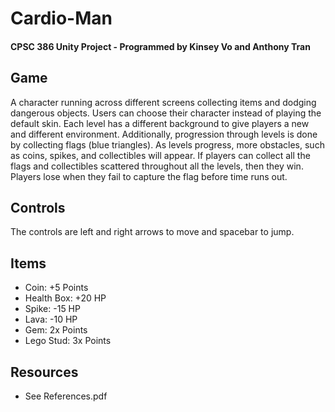 # Cardio-Man
#### CPSC 386 Unity Project - Programmed by Kinsey Vo and Anthony Tran

## Game
A character running across different screens collecting items and dodging dangerous objects. Users can choose their character instead of playing the default skin. Each level has a different background to give players a new and different environment. Additionally, progression through levels is done by collecting flags (blue triangles). As levels progress, more obstacles, such as coins, spikes, and collectibles will appear. If players can collect all the flags and collectibles scattered throughout all the levels, then they win. Players lose when they fail to capture the flag before time runs out.

## Controls
The controls are left and right arrows to move and spacebar to jump.

## Items
  - Coin: +5 Points
  - Health Box: +20 HP
  - Spike: -15 HP
  - Lava: -10 HP
  - Gem: 2x Points
  - Lego Stud: 3x Points

## Resources
  - See References.pdf
